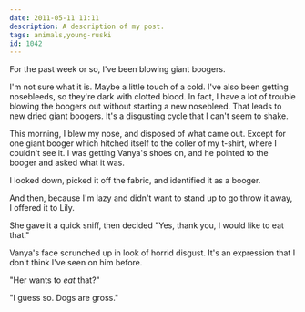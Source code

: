 ```yaml
---
date: 2011-05-11 11:11
description: A description of my post.
tags: animals,young-ruski
id: 1042
---
```

For the past week or so, I've been blowing giant boogers.

I'm not sure what it is.  Maybe a little touch of a cold.  I've also been getting nosebleeds, so they're dark with clotted blood.  In fact, I have a lot of trouble blowing the boogers out without starting a new nosebleed.  That leads to new dried giant boogers.  It's a disgusting cycle that I can't seem to shake.
<!--more-->
This morning, I blew my nose, and disposed of what came out.  Except for one giant booger which hitched itself to the coller of my t-shirt, where I couldn't see it.  I was getting Vanya's shoes on, and he pointed to the booger and asked what it was.

I looked down, picked it off the fabric, and identified it as a booger.

And then, because I'm lazy and didn't want to stand up to go throw it away, I offered it to Lily.

She gave it a quick sniff, then decided "Yes, thank you, I would like to eat that."

Vanya's face scrunched up in look of horrid disgust.  It's an expression that I don't think I've seen on him before.

"Her wants to <i>eat</i> that?"

"I guess so.  Dogs are gross."